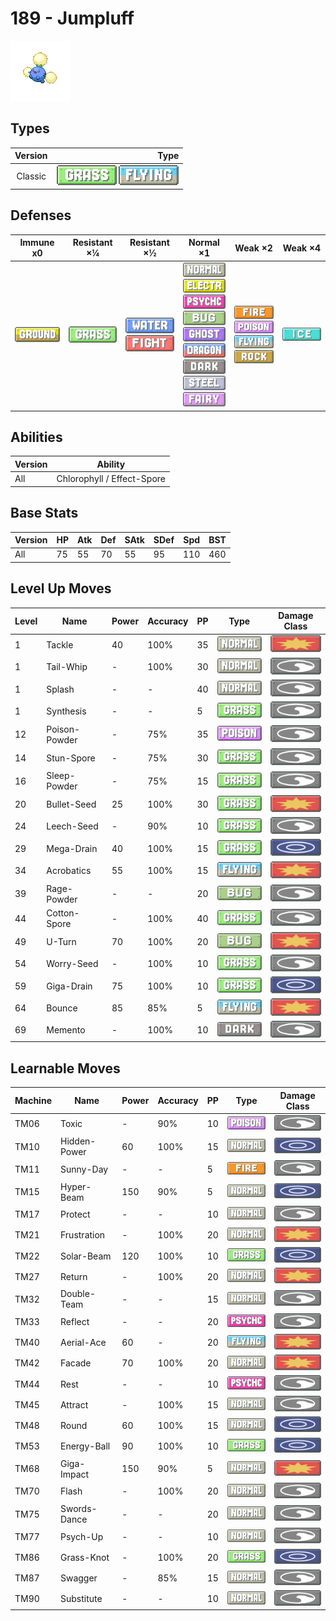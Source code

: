 # 189 - Jumpluff

![jumpluff](../img/pokemon/189.png)

## Types

| Version | Type                                                                |
| :-----: | ------------------------------------------------------------------: |
| Classic | ![grass](../img/types/grass.png) ![flying](../img/types/flying.png) |

## Defenses

| Immune x0                          | Resistant ×¼                     | Resistant ×½                                                                | Normal ×1                                                                                                                                                                                                                                                                                                                                        | Weak ×2                                                                                                                                         | Weak ×4                      |
| ---------------------------------- | -------------------------------- | --------------------------------------------------------------------------- | ------------------------------------------------------------------------------------------------------------------------------------------------------------------------------------------------------------------------------------------------------------------------------------------------------------------------------------------------ | ----------------------------------------------------------------------------------------------------------------------------------------------- | ---------------------------- |
| ![ground](../img/types/ground.png) | ![grass](../img/types/grass.png) | ![water](../img/types/water.png)<br/>![fighting](../img/types/fighting.png) | ![normal](../img/types/normal.png)<br/>![electric](../img/types/electric.png)<br/>![psychic](../img/types/psychic.png)<br/>![bug](../img/types/bug.png)<br/>![ghost](../img/types/ghost.png)<br/>![dragon](../img/types/dragon.png)<br/>![dark](../img/types/dark.png)<br/>![steel](../img/types/steel.png)<br/>![fairy](../img/types/fairy.png) | ![fire](../img/types/fire.png)<br/>![poison](../img/types/poison.png)<br/>![flying](../img/types/flying.png)<br/>![rock](../img/types/rock.png) | ![ice](../img/types/ice.png) |

## Abilities

| Version | Ability                    |
| ------- | -------------------------- |
| All     | Chlorophyll / Effect-Spore |

## Base Stats

| Version | HP | Atk | Def | SAtk | SDef | Spd | BST |
| ------- | -- | --- | --- | ---- | ---- | --- | --- |
| All     | 75 | 55  | 70  | 55   | 95   | 110 | 460 |

## Level Up Moves

| Level | Name          | Power | Accuracy | PP | Type                               | Damage Class                           |
| ----- | ------------- | ----- | -------- | -- | ---------------------------------- | -------------------------------------- |
| 1     | Tackle        | 40    | 100%     | 35 | ![normal](../img/types/normal.png) | ![physical](../img/types/physical.png) |
| 1     | Tail-Whip     | -     | 100%     | 30 | ![normal](../img/types/normal.png) | ![status](../img/types/status.png)     |
| 1     | Splash        | -     | -        | 40 | ![normal](../img/types/normal.png) | ![status](../img/types/status.png)     |
| 1     | Synthesis     | -     | -        | 5  | ![grass](../img/types/grass.png)   | ![status](../img/types/status.png)     |
| 12    | Poison-Powder | -     | 75%      | 35 | ![poison](../img/types/poison.png) | ![status](../img/types/status.png)     |
| 14    | Stun-Spore    | -     | 75%      | 30 | ![grass](../img/types/grass.png)   | ![status](../img/types/status.png)     |
| 16    | Sleep-Powder  | -     | 75%      | 15 | ![grass](../img/types/grass.png)   | ![status](../img/types/status.png)     |
| 20    | Bullet-Seed   | 25    | 100%     | 30 | ![grass](../img/types/grass.png)   | ![physical](../img/types/physical.png) |
| 24    | Leech-Seed    | -     | 90%      | 10 | ![grass](../img/types/grass.png)   | ![status](../img/types/status.png)     |
| 29    | Mega-Drain    | 40    | 100%     | 15 | ![grass](../img/types/grass.png)   | ![special](../img/types/special.png)   |
| 34    | Acrobatics    | 55    | 100%     | 15 | ![flying](../img/types/flying.png) | ![physical](../img/types/physical.png) |
| 39    | Rage-Powder   | -     | -        | 20 | ![bug](../img/types/bug.png)       | ![status](../img/types/status.png)     |
| 44    | Cotton-Spore  | -     | 100%     | 40 | ![grass](../img/types/grass.png)   | ![status](../img/types/status.png)     |
| 49    | U-Turn        | 70    | 100%     | 20 | ![bug](../img/types/bug.png)       | ![physical](../img/types/physical.png) |
| 54    | Worry-Seed    | -     | 100%     | 10 | ![grass](../img/types/grass.png)   | ![status](../img/types/status.png)     |
| 59    | Giga-Drain    | 75    | 100%     | 10 | ![grass](../img/types/grass.png)   | ![special](../img/types/special.png)   |
| 64    | Bounce        | 85    | 85%      | 5  | ![flying](../img/types/flying.png) | ![physical](../img/types/physical.png) |
| 69    | Memento       | -     | 100%     | 10 | ![dark](../img/types/dark.png)     | ![status](../img/types/status.png)     |

## Learnable Moves

| Machine | Name         | Power | Accuracy | PP | Type                                 | Damage Class                           |
| ------- | ------------ | ----- | -------- | -- | ------------------------------------ | -------------------------------------- |
| TM06    | Toxic        | -     | 90%      | 10 | ![poison](../img/types/poison.png)   | ![status](../img/types/status.png)     |
| TM10    | Hidden-Power | 60    | 100%     | 15 | ![normal](../img/types/normal.png)   | ![special](../img/types/special.png)   |
| TM11    | Sunny-Day    | -     | -        | 5  | ![fire](../img/types/fire.png)       | ![status](../img/types/status.png)     |
| TM15    | Hyper-Beam   | 150   | 90%      | 5  | ![normal](../img/types/normal.png)   | ![special](../img/types/special.png)   |
| TM17    | Protect      | -     | -        | 10 | ![normal](../img/types/normal.png)   | ![status](../img/types/status.png)     |
| TM21    | Frustration  | -     | 100%     | 20 | ![normal](../img/types/normal.png)   | ![physical](../img/types/physical.png) |
| TM22    | Solar-Beam   | 120   | 100%     | 10 | ![grass](../img/types/grass.png)     | ![special](../img/types/special.png)   |
| TM27    | Return       | -     | 100%     | 20 | ![normal](../img/types/normal.png)   | ![physical](../img/types/physical.png) |
| TM32    | Double-Team  | -     | -        | 15 | ![normal](../img/types/normal.png)   | ![status](../img/types/status.png)     |
| TM33    | Reflect      | -     | -        | 20 | ![psychic](../img/types/psychic.png) | ![status](../img/types/status.png)     |
| TM40    | Aerial-Ace   | 60    | -        | 20 | ![flying](../img/types/flying.png)   | ![physical](../img/types/physical.png) |
| TM42    | Facade       | 70    | 100%     | 20 | ![normal](../img/types/normal.png)   | ![physical](../img/types/physical.png) |
| TM44    | Rest         | -     | -        | 10 | ![psychic](../img/types/psychic.png) | ![status](../img/types/status.png)     |
| TM45    | Attract      | -     | 100%     | 15 | ![normal](../img/types/normal.png)   | ![status](../img/types/status.png)     |
| TM48    | Round        | 60    | 100%     | 15 | ![normal](../img/types/normal.png)   | ![special](../img/types/special.png)   |
| TM53    | Energy-Ball  | 90    | 100%     | 10 | ![grass](../img/types/grass.png)     | ![special](../img/types/special.png)   |
| TM68    | Giga-Impact  | 150   | 90%      | 5  | ![normal](../img/types/normal.png)   | ![physical](../img/types/physical.png) |
| TM70    | Flash        | -     | 100%     | 20 | ![normal](../img/types/normal.png)   | ![status](../img/types/status.png)     |
| TM75    | Swords-Dance | -     | -        | 20 | ![normal](../img/types/normal.png)   | ![status](../img/types/status.png)     |
| TM77    | Psych-Up     | -     | -        | 10 | ![normal](../img/types/normal.png)   | ![status](../img/types/status.png)     |
| TM86    | Grass-Knot   | -     | 100%     | 20 | ![grass](../img/types/grass.png)     | ![special](../img/types/special.png)   |
| TM87    | Swagger      | -     | 85%      | 15 | ![normal](../img/types/normal.png)   | ![status](../img/types/status.png)     |
| TM90    | Substitute   | -     | -        | 10 | ![normal](../img/types/normal.png)   | ![status](../img/types/status.png)     |